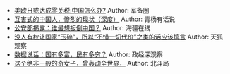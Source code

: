 - [美欧日或达成零关税:中国怎么办?](http://wechatscope.jmsc.hku.hk:8000/html?fn=gh_2b2e9f03559d_2018-08-12_2654291910_ncfFdmyETe.y.tar.gz)
Author: 军备圈
- [互害式的中国人，惨烈的现状（深度）](http://wechatscope.jmsc.hku.hk:8000/html?fn=gh_007959d1c0f7_2018-08-12_2651794894_ae8OzwtbLS.y.tar.gz)
Author: 青杨有话说
- [公安部揭露：谁最想扳倒中国？](http://wechatscope.jmsc.hku.hk:8000/html?fn=gh_46a1d4894e18_2018-08-12_2653808006_jKXN1Y6dHJ.y.tar.gz)
Author: 海疆在线
- [没人有权让国家“玉碎”，所以“不惜一切代价”之类的话应该慎言](http://wechatscope.jmsc.hku.hk:8000/html?fn=gh_fd5f7267524b_2018-08-12_2247486264_K0awZqSH1Y.y.tar.gz)
Author: 天狐观察
- [数据说话：国有多富，民有多穷？](http://wechatscope.jmsc.hku.hk:8000/html?fn=gh_b86041bb9c21_2018-08-12_2247486802_2SWx1p3YzD.y.tar.gz)
Author: 政经深观察
- [这个绝非一般的奇女子，曾轰动全世界，](http://wechatscope.jmsc.hku.hk:8000/html?fn=gh_ccf6a72b140a_2018-08-12_2247487290_pNzOn1wUlC.y.tar.gz)
Author: 北斗局
